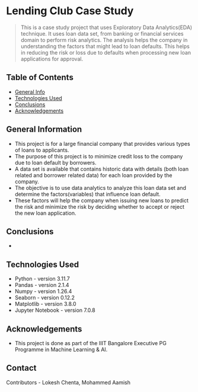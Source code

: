 # Lending Club Case Study
> This is a case study project that uses Exploratory Data Analytics(EDA) technique. It uses loan data set, from banking or financial services domain to perform risk analytics. The analysis helps the company in understanding the factors that might lead to loan defaults. This helps in reducing the risk or loss due to defaults when processing new loan applications for approval.


## Table of Contents
* [General Info](#general-information)
* [Technologies Used](#technologies-used)
* [Conclusions](#conclusions)
* [Acknowledgements](#acknowledgements)

## General Information
- This project is for a large financial company that provides various types of loans to applicants. 
- The purpose of this project is to minimize credit loss to the company due to loan default by borrowers.
- A data set is available that contains historic data with details (both loan related and borrower related data) for each loan provided by the company.
- The objective is to use data analytics to analyze this loan data set and determine the factors(variables) that influence loan default.
- These factors will help the company when issuing new loans to predict the risk and minimize the risk by deciding whether to accept or reject the new loan application. 

## Conclusions
- 


## Technologies Used
- Python - version 3.11.7
- Pandas - version 2.1.4
- Numpy - version 1.26.4
- Seaborn - version 0.12.2
- Matplotlib - version 3.8.0
- Jupyter Notebook - version 7.0.8

## Acknowledgements
- This project is done as part of the IIIT Bangalore Executive PG Programme in Machine Learning & AI.

## Contact
Contributors - Lokesh Chenta, Mohammed Aamish
